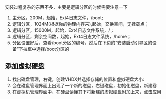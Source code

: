 安装过程复杂的东西不多，主要是逻辑分区的时候需要注意一下
1. 主分区，200M，起始，Ext4日志文件，/boot;
1. 逻辑分区，1024M(根据你的物理内存来),起始，交换空间，无挂载点；
1. 逻辑分区，15000M，起始，Ext4日志文件系统，/；
1. 逻辑分区，剩余空间数，起始，Ext4日志文件系统，/home；
1. 分区设置好后，查看/boot分区的编号，然后在下边的“安装启动引导区的设备”下拉框中选择/boot分区的

## 添加虚拟硬盘
1. 找出磁盘管理，右键，创建VHDX并选择存储的位置和虚拟硬盘大小:
1. 会在磁盘管理界面上出现了一个新的磁盘，右键磁盘，初始化磁盘，新建卷
1. 在虚拟机管理界面中，在硬盘读懂其下将新建的虚拟硬盘附加上来，点击应用
